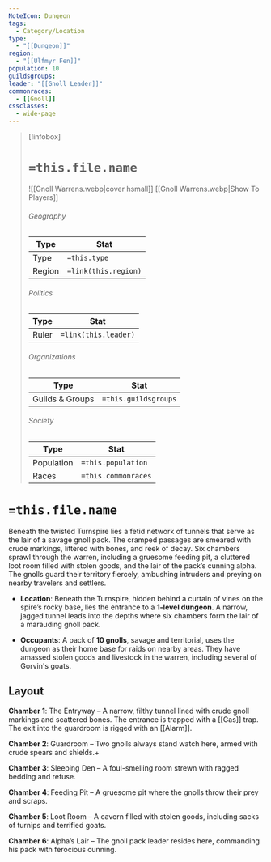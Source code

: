 ```yaml
---
NoteIcon: Dungeon
tags:
  - Category/Location
type:
  - "[[Dungeon]]"
region:
  - "[[Ulfmyr Fen]]"
population: 10
guildsgroups: 
leader: "[[Gnoll Leader]]"
commonraces:
  - [[Gnoll]]
cssclasses:
  - wide-page
---
```



> [!infobox]
> # `=this.file.name`
> ![[Gnoll Warrens.webp|cover hsmall]]
> [[Gnoll Warrens.webp|Show To Players]]
> ###### Geography
> Type |  Stat |
> ---|---|
> Type | `=this.type` |
> Region | `=link(this.region)` |
> ###### Politics
> Type |  Stat |
> ---|---|
> Ruler | `=link(this.leader)` |
> ###### Organizations
> Type |  Stat |
> ---|---|
> Guilds & Groups | `=this.guildsgroups` |
> ###### Society
> Type |  Stat |
> ---|---|
> Population | `=this.population` |
> Races | `=this.commonraces` |

# `=this.file.name`
Beneath the twisted Turnspire lies a fetid network of tunnels that serve as the lair of a savage gnoll pack. The cramped passages are smeared with crude markings, littered with bones, and reek of decay. Six chambers sprawl through the warren, including a gruesome feeding pit, a cluttered loot room filled with stolen goods, and the lair of the pack’s cunning alpha. The gnolls guard their territory fiercely, ambushing intruders and preying on nearby travelers and settlers.

- **Location**: Beneath the Turnspire, hidden behind a curtain of vines on the spire’s rocky base, lies the entrance to a **1-level dungeon**. A narrow, jagged tunnel leads into the depths where six chambers form the lair of a marauding gnoll pack.

- **Occupants**: A pack of **10 gnolls**, savage and territorial, uses the dungeon as their home base for raids on nearby areas. They have amassed stolen goods and livestock in the warren, including several of Gorvin's goats.

## **Layout**

 **Chamber 1**: 
 The Entryway – A narrow, filthy tunnel lined with crude gnoll markings and scattered bones.
 The entrance is trapped with a [[Gas]] trap. The exit into the guardroom is rigged with an [[Alarm]].

 **Chamber 2**: 
 Guardroom – Two gnolls always stand watch here, armed with crude spears and shields.+

 **Chamber 3**: 
 Sleeping Den – A foul-smelling room strewn with ragged bedding and refuse.
 
 **Chamber 4**: 
 Feeding Pit – A gruesome pit where the gnolls throw their prey and scraps.
 
 **Chamber 5**: 
 Loot Room – A cavern filled with stolen goods, including sacks of turnips and terrified goats.
 
 **Chamber 6**: 
 Alpha’s Lair – The gnoll pack leader resides here, commanding his pack with ferocious cunning.